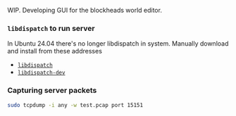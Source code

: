 WIP. Developing GUI for the blockheads world editor.

### `libdispatch` to run server

In Ubuntu 24.04 there's no longer libdispatch in system. Manually download and install from these addresses

- [`libdispatch`](https://launchpad.net/ubuntu/zesty/amd64/libdispatch0/0~svn197-3.3ubuntu2)
- [`libdispatch-dev`](https://launchpad.net/ubuntu/focal/amd64/libdispatch-dev/0~svn197-3.3ubuntu2)

### Capturing server packets

```bash
sudo tcpdump -i any -w test.pcap port 15151
```
